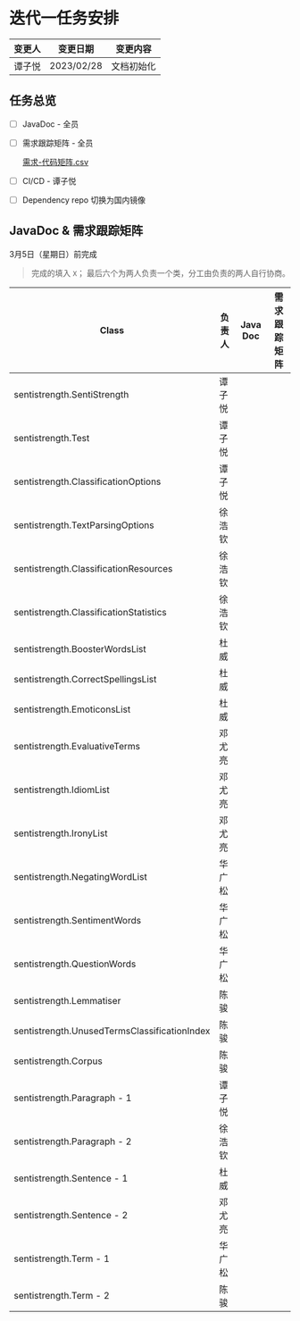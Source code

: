 # 迭代一任务安排

| 变更人 | 变更日期   | 变更内容   |
| :----- | ---------- | ---------- |
| 谭子悦 | 2023/02/28 | 文档初始化 |

## 任务总览

- [ ] JavaDoc - 全员
- [ ] 需求跟踪矩阵 - 全员

  [需求-代码矩阵.csv](./需求-代码矩阵.csv)
- [ ] CI/CD - 谭子悦
- [ ] Dependency repo 切换为国内镜像

## JavaDoc & 需求跟踪矩阵

3月5日（星期日）前完成

> 完成的填入 `X`；
> 最后六个为两人负责一个类，分工由负责的两人自行协商。

| Class                                        | 负责人 | Java Doc | 需求跟踪矩阵 |
| -------------------------------------------- | ------ | -------- | -------- |
| sentistrength.SentiStrength                  | 谭子悦 |          |          |
| sentistrength.Test                           | 谭子悦 |          |          |
| sentistrength.ClassificationOptions          | 谭子悦 |          |          |
| sentistrength.TextParsingOptions             | 徐浩钦 |          |          |
| sentistrength.ClassificationResources        | 徐浩钦 |          |          |
| sentistrength.ClassificationStatistics       | 徐浩钦 |          |          |
| sentistrength.BoosterWordsList               | 杜威   |          |          |
| sentistrength.CorrectSpellingsList           | 杜威   |          |          |
| sentistrength.EmoticonsList                  | 杜威   |          |          |
| sentistrength.EvaluativeTerms                | 邓尤亮 |          |          |
| sentistrength.IdiomList                      | 邓尤亮 |          |          |
| sentistrength.IronyList                      | 邓尤亮 |          |          |
| sentistrength.NegatingWordList               | 华广松 |          |          |
| sentistrength.SentimentWords                 | 华广松 |          |          |
| sentistrength.QuestionWords                  | 华广松 |          |          |
| sentistrength.Lemmatiser                     | 陈骏   |          |          |
| sentistrength.UnusedTermsClassificationIndex | 陈骏   |          |          |
| sentistrength.Corpus                         | 陈骏   |          |          |
| sentistrength.Paragraph - 1                  | 谭子悦 |          |          |
| sentistrength.Paragraph - 2                  | 徐浩钦 |          |          |
| sentistrength.Sentence - 1                   | 杜威   |          |          |
| sentistrength.Sentence - 2                   | 邓尤亮 |          |          |
| sentistrength.Term - 1                       | 华广松 |          |          |
| sentistrength.Term - 2                       | 陈骏   |          |          |
